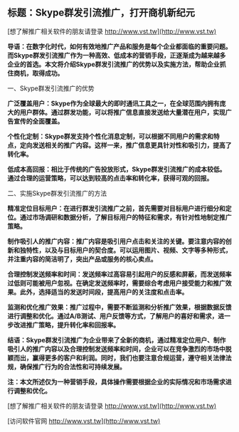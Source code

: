 ## **标题：Skype群发引流推广，打开商机新纪元**

[想了解推广相关软件的朋友请登录 http://www.vst.tw](http://www.vst.tw)

**导语：在数字化时代，如何有效地推广产品和服务是每个企业都面临的重要问题。而Skype群发引流推广作为一种高效、低成本的营销手段，正逐渐成为越来越多企业的首选。本文将介绍Skype群发引流推广的优势以及实施方法，帮助企业抓住商机，取得成功。**

一、Skype群发引流推广的优势

**广泛覆盖用户：Skype作为全球最大的即时通讯工具之一，在全球范围内拥有庞大的用户群体。通过群发功能，可以将推广信息直接发送给大量潜在用户，实现广告宣传的全面覆盖。**

**个性化定制：Skype群发支持个性化消息定制，可以根据不同用户的需求和特点，定向发送相关的推广内容。这样一来，推广信息更具针对性和吸引力，提高了转化率。**

**低成本高回报：相比于传统的广告投放形式，Skype群发引流推广的成本较低。通过合理的运营策略，可以达到较高的点击率和转化率，获得可观的回报。**

二、实施Skype群发引流推广的方法

**精准定位目标用户：在进行群发引流推广之前，首先需要对目标用户进行细分和定位。通过市场调研和数据分析，了解目标用户的特征和需求，有针对性地制定推广策略。**

**制作吸引人的推广内容：推广内容是吸引用户点击和关注的关键。要注意内容的创新和独特性，以及与目标用户的契合度。可以运用图片、视频、文字等多种形式，并注重内容的简洁明了，突出产品或服务的核心卖点。**

**合理控制发送频率和时间：发送频率过高容易引起用户的反感和屏蔽，而发送频率过低则可能被用户忽视。在确定发送频率时，需要综合考虑用户接受能力和推广效果。此外，选择适当的发送时间段，提高用户的关注度和点击率。**

**监测和优化推广效果：推广过程中，需要不断监测和分析推广效果，根据数据反馈进行调整和优化。通过A/B测试、用户反馈等方式，了解用户的喜好和需求，进一步改进推广策略，提升转化率和回报率。**

**结语：Skype群发引流推广为企业带来了全新的商机，通过精准定位用户、制作吸引人的推广内容以及合理控制发送频率和时间，企业可以在竞争激烈的市场中脱颖而出，赢得更多的客户和利润。同时，我们也要注意合规运营，遵守相关法律法规，确保推广行为的合法性和可持续发展。**

**注：本文所述仅为一种营销手段，具体操作需要根据企业的实际情况和市场需求进行调整和优化。**

[想了解推广相关软件的朋友请登录 http://www.vst.tw](http://www.vst.tw)


[访问软件官网 http://www.vst.tw](http://www.vst.tw)
